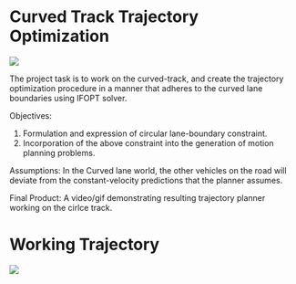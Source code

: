 # Curved Track Trajectory Optimization

<img src="https://github.com/av-course/HW2/blob/main/CurvedTrackTrajectoryOptimization.gif" />

The project task is to work on the curved-track, and create the trajectory optimization procedure in a manner that adheres to the curved lane boundaries using IFOPT solver.

Objectives:
1. Formulation and expression of circular lane-boundary constraint. 
2. Incorporation of the above constraint into the generation of motion planning problems.


Assumptions: In the Curved lane world, the other vehicles on the road will deviate from the constant-velocity predictions that the planner assumes.

Final Product:
 A video/gif demonstrating resulting trajectory planner working on the cirlce track. 
 
# Working Trajectory

<img src="https://www.youtube.com/watch?v=gZKNetK9b8c&ab_channel=PrafulSigdel" />
